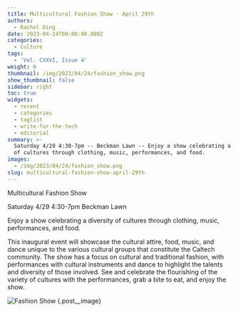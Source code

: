 ```yaml
---
title: Multicultural Fashion Show - April 29th
authors:
  - Rachel Ding
date: 2023-04-24T00:00:00.000Z
categories:
  - Culture
tags:
  - 'Vol. CXXVI, Issue 4'
weight: 0
thumbnail: /img/2023/04/24/fashion_show.png
show_thumbnail: false
sidebar: right
toc: true
widgets:
  - recent
  - categories
  - taglist
  - write-for-the-tech
  - editorial
summary: >-
  Saturday 4/29 4:30-7pm -- Beckman Lawn -- Enjoy a show celebrating a diversity
  of cultures through clothing, music, performances, and food.
images:
  - /img/2023/04/24/fashion_show.png
slug: multicultural-fashion-show-april-29th
---
```


Multicultural Fashion Show

Saturday 4/29 4:30-7pm
Beckman Lawn

Enjoy a show celebrating a diversity of cultures through clothing, music, performances, and food.

This inaugural event will showcase the cultural attire, food, music, and dance unique to the various cultural groups that constitute the Caltech community. The show has a focus on cultural and traditional fashion, with performances with cultural instruments and dance to highlight the talents and diversity of those involved. See and celebrate the flourishing of the variety of cultures with the performances, grab a bite to eat, and enjoy the show.

![Fashion Show](/img/2023/04/24/fashion_show.png)
{.post\_\_image}
